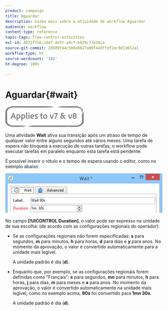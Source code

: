 ```yaml
---
product: campaign
title: Aguardar
description: Saiba mais sobre a atividade de workflow Aguardar
audience: workflow
content-type: reference
topic-tags: flow-control-activities
exl-id: 4872f756-14d7-4e37-a9cf-b929c77e34ca
source-git-commit: 20509f44c5b8e0827a09f44dffdf2ec9d11652a1
workflow-type: ht
source-wordcount: '192'
ht-degree: 100%

---
```


# Aguardar{#wait}

![](../../assets/common.svg)

Uma atividade **Wait** ativa sua transição após um atraso de tempo de qualquer valor entre alguns segundos até vários meses. Uma tarefa de espera não bloqueia a execução de outras tarefas; o workflow pode executar tarefas em paralelo enquanto esta tarefa está pendente.

É possível inserir o rótulo e o tempo de espera usando o editor, como no exemplo abaixo:

![](assets/edit_wait.png)

No campo **[!UICONTROL Duration]**, o valor pode ser expresso na unidade de sua escolha: (de acordo com as configurações regionais do operador):

* Se as configurações regionais não forem especificadas: **s** para segundos, **m** para minutos, **h** para horas, **d** para dias e **y** para anos. No momento da aprovação, o valor é convertido automaticamente para a unidade mais legível.

   A unidade padrão é dia (**d**).

* Enquanto que, por exemplo, se as configurações regionais forem definidas como &quot;Français&quot;: **s** para segundos, **mn** para minutos, **h** para horas, **j** para dias, **m** para meses e **a** para anos. No momento da aprovação, o valor é convertido automaticamente na unidade mais legível, como no exemplo acima, **90s** foi convertido para **1mn 30s**.

   A unidade padrão é dia (**d**).
